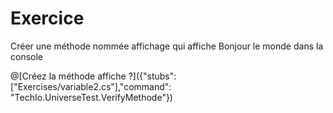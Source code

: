 # Exercice

Créer une méthode nommée affichage qui affiche Bonjour le monde dans la console

@[Créez la méthode affiche ?]({"stubs": ["Exercises/variable2.cs"],"command": "TechIo.UniverseTest.VerifyMethode"})
